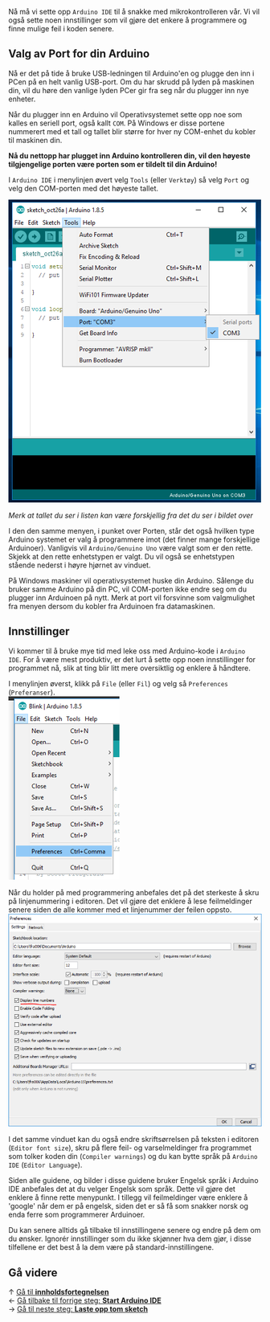 Nå må vi sette opp `Arduino IDE` til å snakke med mikrokontrolleren vår. Vi vil
også sette noen innstillinger som vil gjøre det enkere å programmere og
finne mulige feil i koden senere.

## Valg av Port for din Arduino

Nå er det på tide å bruke USB-ledningen til Arduino'en og plugge den inn i PCen
på en helt vanlig USB-port. Om du har skrudd på lyden på maskinen din, vil du
høre den vanlige lyden PCer gir fra seg når du plugger inn nye enheter.

Når du plugger inn en Arduino vil Operativsystemet sette opp noe som kalles en
seriell port, også kallt `COM`. På Windows er disse portene nummerert med et
tall og tallet blir større for hver ny COM-enhet du kobler til maskinen din.

**Nå du nettopp har plugget inn Arduino kontrolleren din, vil den høyeste
tilgjengelige porten være porten som er tildelt til din Arduino!**

I `Arduino IDE` i menylinjen øvert velg `Tools` (eller `Verktøy`) så velg
`Port` og velg den COM-porten med det høyeste tallet.

![Velg Arduino COM Port i Arduino IDE][select-arduino-ide-port]

*Merk at tallet du ser i listen kan være forskjellig fra det du ser i bildet
over*

I den den samme menyen, i punket over Porten, står det også hvilken type Arduino
systemet er valg å programmere imot (det finner mange forskjellige Arduinoer).
Vanligvis vil `Arduino/Genuino Uno` være valgt som er den rette. Skjekk at den
rette enhetstypen er valgt. Du vil også se enhetstypen stående nederst i høyre
hjørnet av vinduet.

På Windows maskiner vil operativsystemet huske din Arduino. Sålenge du bruker
samme Arduino på din PC, vil COM-porten ikke endre seg om du plugger inn
Arduinoen på nytt. Merk at port vil forsvinne som valgmulighet fra menyen dersom
du kobler fra Arduinoen fra datamaskinen.

## Innstillinger

Vi kommer til å bruke mye tid med leke oss med Arduino-kode i `Arduino IDE`.
For å være mest produktiv, er det lurt å sette opp noen innstillinger for
programmet nå, slik at ting blir litt mere oversiktlig og enklere å håndtere.

I menylinjen øverst, klikk på `File` (eller `Fil`) og velg så `Preferences`
(`Preferanser`).  
![Menypunkt File -> Preferences][menu-file-preferences]

Når du holder på med programmering anbefales det på det sterkeste å skru på
linjenummering i editoren. Det vil gjøre det enklere å lese feilmeldinger senere
siden de alle kommer med et linjenummer der feilen oppsto.  
![Innstillingen for linjenummerering][preferences-linenumbers]

I det samme vinduet kan du også endre skriftsørrelsen på teksten i editoren
(`Editor font size`), skru på flere feil- og varselmeldinger fra programmet
som tolker koden din (`Compiler warnings`) og du kan bytte språk på
`Arduino IDE` (`Editor Language`).

Siden alle guidene, og bilder i disse guidene bruker Engelsk språk i Arduino IDE
anbefales det at du velger Engelsk som språk. Dette vil gjøre det enklere å
finne rette menypunkt. I tillegg vil feilmeldinger være enklere å 'google' når
dem er på engelsk, siden det er så få som snakker norsk og enda ferre som
programmerer Arduinoer.

Du kan senere alltids gå tilbake til innstillingene senere og endre på dem om du
ønsker. Ignorér innstillinger som du ikke skjønner hva dem gjør, i disse
tilfellene er det best å la dem være på standard-innstillingene.

## Gå videre

&uarr; [Gå til **innholdsfortegnelsen**][setup-home]  
&larr; [Gå tilbake til forrige steg: **Start Arduino IDE**][start-arduino-ide]  
&rarr; [Gå til neste steg: **Laste opp tom sketch**][upload-empty-sketch]  

[setup-home]: Guide-Oppsett-for-programmering
[start-arduino-ide]: Start-Arduino-IDE
[upload-empty-sketch]: Laste-opp-tom-sketch-til-Arduinoen

[select-arduino-ide-port]: Arduino-IDE-Select-Port-Screen.png
[menu-file-preferences]: Arduino-IDE-Menu-File-Preferences.png
[preferences-linenumbers]: Arduino-IDE-Preferences-DisplayLineNumbers.png
